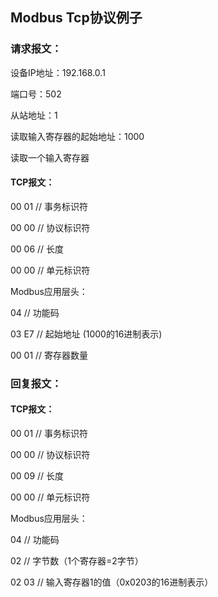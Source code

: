 ## Modbus Tcp协议例子

### 请求报文：

设备IP地址：192.168.0.1

端口号：502

从站地址：1

读取输入寄存器的起始地址：1000

读取一个输入寄存器

#### TCP报文：

00 01 // 事务标识符 

00 00 // 协议标识符 

00 06 // 长度 

00 00 // 单元标识符

Modbus应用层头： 

04 // 功能码 

03 E7 // 起始地址 (1000的16进制表示) 

00 01 // 寄存器数量

### 回复报文：

#### TCP报文：

00 01 // 事务标识符 

00 00 // 协议标识符 

00 09 // 长度 

00 00 // 单元标识符

Modbus应用层头： 

04 // 功能码 

02 // 字节数（1个寄存器=2字节） 

02 03 // 输入寄存器1的值（0x0203的16进制表示）